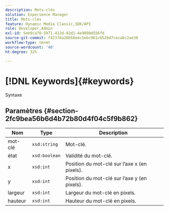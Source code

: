 ```yaml
---
description: Mots-clés
solution: Experience Manager
title: Mots-clés
feature: Dynamic Media Classic,SDK/API
role: Developer,Admin
exl-id: 5eb9ca70-5971-412d-92d1-4e9898d556fd
source-git-commit: f42378a20b58e4c5ebc961c6526d7cecabc2ae38
workflow-type: tm+mt
source-wordcount: '40'
ht-degree: 32%

---
```


# [!DNL Keywords]{#keywords}

Syntaxe

## Paramètres {#section-2fc9bea56b6d4b72b80d4f04c5f9b862}

| Nom | Type | Description |
|---|---|---|
| mot-clé | `xsd:string` | Mot-clé. |
| état | `xsd:boolean` | Validité du mot-clé. |
| x | `xsd:int` | Position du mot-clé sur l’axe x (en pixels). |
| y | `xsd:int` | Position du mot-clé sur l’axe y (en pixels). |
| largeur | `xsd:int` | Largeur du mot-clé en pixels. |
| hauteur | `xsd:int` | Hauteur du mot-clé en pixels. |
